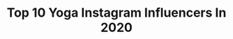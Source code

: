 ---
title: Top 10 Yoga Instagram Influencers In 2020
description: >-
  Find top yoga Instagram influencers in 2020. Most popular hashtags: #yoga #yogainspiration #yogapractice #yogaeveryday.
platform: Instagram
profiles:
  - username: "lauramadelain"
    fullname: >-
      Laura Madelain
    location: "United States"
    followers: 7240
    engagement: 1035
    commentsToLikes: 0.082339
    id: ck5cftwfpnm150i11jkuis4hi
    verified: false
    hashtags: "#yoga"
  - username: "yoga"
    fullname: >-
      Yoga
    location: "United States"
    followers: 1600392
    engagement: 121
    commentsToLikes: 0.018206
    id: ck0tvu6omcsz20i19guq45v3p
    verified: true
    hashtags: "#backbend, #flexibility, #yogaposture, #friendship"
  - username: "wandabadwal"
    fullname: >-
      WANDA BADWAL
    location: "Indonesia"
    followers: 28617
    engagement: 362
    commentsToLikes: 0.041452
    id: ck14hs02gbu2v0i19pus82mrj
    verified: false
    hashtags: "#beyondasana, #rememberwhoyouare, #zeitf, #personaldevelopment"
  - username: "louiselieffering"
    fullname: >-
      YOGA BY LOU.       ✧  🪐
    location: "United States"
    followers: 7317
    engagement: 1423
    commentsToLikes: 0.246094
    id: ck6tzhw6d9sqp0j71ldybn9o1
    verified: false
    hashtags: ""
  - username: "siledona"
    fullname: >-
      Sile
    location: "Italy"
    followers: 15369
    engagement: 1625
    commentsToLikes: 0.562798
    id: ck13byiddxrgy0i1987nbvc01
    verified: false
    hashtags: "#byechristmas, #lombardia, #prayforitaly, #favplace"
  - username: "babysmokes_"
    fullname: >-
      | B A B Y |
    location: "United States"
    followers: 5786
    engagement: 1458
    commentsToLikes: 0.163230
    id: ck6uh0fxu69bs0j712opan5fr
    verified: false
    hashtags: "#michigan, #paintingoftheday, #vitaminsea, #getinspired"
  - username: "yoga_lanie"
    fullname: >-
      Yoga - Lanie
    location: "Austria"
    followers: 3077
    engagement: 4848
    commentsToLikes: 0.284632
    id: ck5zofvkpqh5h0i14f56w5txw
    verified: false
    hashtags: "#yogamitmady, #forsthofalm, #split, #yogagirl"
  - username: "shaimaboone"
    fullname: >-
      Shy 🌸 MALAGA
    location: ""
    followers: 7991
    engagement: 1707
    commentsToLikes: 0.070900
    id: ck8t8svpxlogx0j7885x788j1
    verified: false
    hashtags: ""
  - username: "dutchielovestravel"
    fullname: >-
      Silvie van de Ree ✈ Travel
    location: "Indonesia"
    followers: 17417
    engagement: 831
    commentsToLikes: 0.144093
    id: ck8tb3qj2u5a60j786hwedusv
    verified: false
    hashtags: "#femmetravel, #citizenfemme, #travelphoto, #travelphotography"
  - username: "wina.yoga"
    fullname: >-
      Wina ❘ Yoga Teacher
    location: "Germany"
    followers: 16125
    engagement: 909
    commentsToLikes: 0.060738
    id: ck5zofwc9qh710i14f88yiolg
    verified: false
    hashtags: "#yogadeutschland, #yogaathome, #yogapractice, #yogainspiration"
---